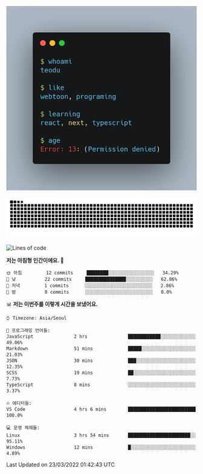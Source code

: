 [![terminal](https://github.com/teodu1597/teodu1597/blob/main/carbon.png)](https://github.com/teodu1597)

[![Snake](https://raw.githubusercontent.com/teodu1597/teodu1597/output/github-contribution-grid-snake.svg)](https://github.com/teodu1597)

<!--START_SECTION:waka-->
![Lines of code](https://img.shields.io/badge/%EC%A0%80%EB%8A%94%20%EC%97%AC%ED%83%9C%EA%B9%8C%EC%A7%80%20-12%20%EC%A4%84%EC%9D%98%20%EC%BD%94%EB%93%9C%EB%A5%BC%20%EC%9E%91%EC%84%B1%ED%96%88%EC%96%B4%EC%9A%94.-blue)

**저는 아침형 인간이에요. 🐤** 

```text
🌞 아침         12 commits     ████████░░░░░░░░░░░░░░░░░   34.29% 
🌆 낮　         22 commits     ███████████████░░░░░░░░░░   62.86% 
🌃 저녁         1 commits      ░░░░░░░░░░░░░░░░░░░░░░░░░   2.86% 
🌙 밤　         0 commits      ░░░░░░░░░░░░░░░░░░░░░░░░░   0.0%

```


📊 **저는 이번주를 이렇게 시간을 보냈어요.** 

```text
⌚︎ Timezone: Asia/Seoul

💬 프로그래밍 언어들: 
JavaScript               2 hrs               ████████████░░░░░░░░░░░░░   49.06% 
Markdown                 51 mins             █████░░░░░░░░░░░░░░░░░░░░   21.03% 
JSON                     30 mins             ███░░░░░░░░░░░░░░░░░░░░░░   12.35% 
SCSS                     19 mins             ██░░░░░░░░░░░░░░░░░░░░░░░   7.73% 
TypeScript               8 mins              ░░░░░░░░░░░░░░░░░░░░░░░░░   3.37%

🔥 에디터들: 
VS Code                  4 hrs 6 mins        █████████████████████████   100.0%

💻 운영 체제들: 
Linux                    3 hrs 54 mins       ███████████████████████░░   95.11% 
Windows                  12 mins             █░░░░░░░░░░░░░░░░░░░░░░░░   4.89%

```


 Last Updated on 23/03/2022 01:42:43 UTC
<!--END_SECTION:waka-->
